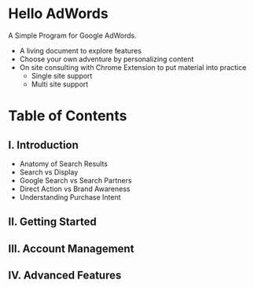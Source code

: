 # Hello AdWords
A Simple Program for Google AdWords.

* A living document to explore features
* Choose your own adventure by personalizing content
* On site consulting with Chrome Extension to put material into practice
    * Single site support
    * Multi site support

# Table of Contents
## I. Introduction
* Anatomy of Search Results
* Search vs Display
* Google Search vs Search Partners
* Direct Action vs Brand Awareness
* Understanding Purchase Intent

## II. Getting Started

## III. Account Management

## IV. Advanced Features
